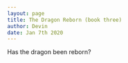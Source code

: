 ```yaml
---
layout: page
title: The Dragon Reborn (book three)
author: Devin
date: Jan 7th 2020
---
```

  Has the dragon been reborn?

